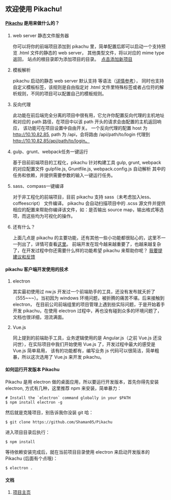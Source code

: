 ## 欢迎使用 Pikachu!

#### [Pikachu](https://shaman05.github.io/Pikachu/) 是用来做什么的？

1.  web server 静态文件服务器

    你可以将你的前端项目添加到 pikachu 里，简单配置后即可以启动一个支持预览 .html 文件的静态的 web server， 其他类型文件，将以对应的 mime type 返回， 站点的根目录即为添加项目的目录。  [点击添加新项目](javascript:)

2.  模板解析

    pikachu 启动的静态 web server 默认支持 <include file="path/to/file"></include> 等语法（[详情参考](javascript:)）， 同时也支持自定义模板标签，该规则是自由指定对 .html 文件里特殊标签或者占位符的解析规则，不同的项目可以配置自己的模板规则。

3.  反向代理

    此功能在前后端完全分离的项目中很有用，它允许你配置反向代理的主机地址和对应的 path 路径，在项目中以该 path 开头的请求会由配置的主机返回响应， 该功能可在项目设置中自由开关。
    一个反向代理的配置 host 为 http://10.10.82.85, path 为 /api，会将路由 /api/path/to/login 代理到 http://10.10.82.85/api/path/to/login。

4.  gulp、grunt、webpack任务一键运行

    基于目前前端项目的工程化，pikachu 针对构建工具 gulp, grunt, webpack 的对应配置文件 gulpfile.js, Gruntfile.js, webpack.config.js 自动解析 其中的任务和依赖，并提供需要参数的输入一键运行任务。

5.  sass、compass一键编译

    对于非工程化的前端项目，目前 pikachu 支持 sass（未考虑加入less、coffeescript） 文件编译。
     pikachu 会自动扫描项目中的 .scss 源文件并提供相应的配置来帮助你编译该文件，如：是否输出 source map，输出格式等选项，而这些均为可视化的操作。

6.  还有什么？

    上面几点是 pikachu 的主要功能，还有其他一些小功能都很贴心的，这里不一一列出了，详情可查看[这里](javascript:)。
     前端开发在现今越来越重要了，也越来越复杂了，在开发过程中你还需要什么样的功能希望 pikachu 来帮助你呢？ [我要提建议和反馈](javascript:)

#### pikachu 客户端开发使用的技术

1.  electron

    其实最初使用过 nw.js 开发过一个前端助手的工具，还没有发布就夭折了（555~~~）。当初因为 windows 环境问题，被折腾的痛苦不堪。后来接触到 electron， 在目前公司前端组里的项目管理上遇到些实际问题，于是开始着手开发 pikachu，在使用 electron 过程中，再也没有碰到众多的环境问题了，文档也很详细，泪流满面。

2.  Vue.js

    同上提到的前端助手工具，业务逻辑使用的是 Angular.js（之前 Vue.js 还没问世），在实际项目中我们开始使用 Vue.js 了，开发过程中最大的感受是 Vue.js 简单易用， 该有的功能都有，编写业务 js 代码可以很简洁，简单粗暴，所以这次选用了 Vue.js 来开发 pikachu。

#### 如何运行开发版本 Pikachu

Pikachu 是用 electron 做的桌面应用，所以要运行开发版本，首先你得先安装 electron, 方式有几种，这里推荐 npm 来安装，简单暴力：

>
    # Install the `electron` command globally in your $PATH
    $ npm install electron -g

然后就是克隆项目，别告诉我你没装 git 哈：

`$ git clone https://github.com/Shaman05/Pikachu`

进入项目目录后执行：

`$ npm install`

等待依赖安装完成后，就在当前项目目录使用 electron 来启动开发版本的 Pikachu (后面有个点哦)：

`$ electron .`

#### 文档

1. [项目主页](https://shaman05.github.io/Pikachu/)
